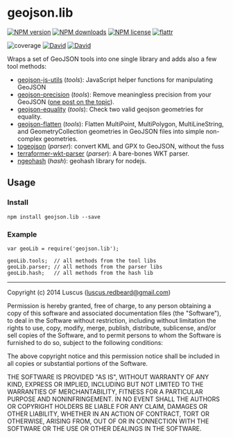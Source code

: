 # geojson.lib

[![NPM version](https://img.shields.io/npm/v/geojson.lib.svg?style=flat)](https://www.npmjs.com/package/geojson.lib "View this project on NPM")
[![NPM downloads](https://img.shields.io/npm/dm/geojson.lib.svg?style=flat)](https://www.npmjs.com/package/geojson.lib "View this project on NPM")
[![NPM license](https://img.shields.io/npm/l/geojson.lib.svg?style=flat)](https://www.npmjs.com/package/geojson.lib "View this project on NPM")
[![flattr](https://img.shields.io/badge/flattr-donate-yellow.svg?style=flat)](http://flattr.com/thing/3817419/luscus-on-GitHub)

![coverage](https://rawgit.com/luscus/geojson.lib/master/reports/coverage.svg)
[![David](https://img.shields.io/david/luscus/geojson.lib.svg?style=flat)](https://david-dm.org/luscus/geojson.lib)
[![David](https://img.shields.io/david/dev/luscus/geojson.lib.svg?style=flat)](https://david-dm.org/luscus/geojson.lib#info=devDependencies)


Wraps a set of GeoJSON tools into one single library and adds also a few tool methods:

- [geojson-js-utils](https://github.com/maxogden/geojson-js-utils) (*tools*): JavaScript helper functions for manipulating GeoJSON
- [geojson-precision](https://github.com/jczaplew/geojson-precision) (*tools*): Remove meaningless precision from your GeoJSON ([one post on the topic](http://gis.stackexchange.com/questions/8650/how-to-measure-the-accuracy-of-latitude-and-longitude/8674#8674)).
- [geojson-equality](https://github.com/geosquare/geojson-equality) (*tools*): Check two valid geojson geometries for equality.
- [geojson-flatten](https://github.com/mapbox/geojson-flatten) (*tools*): Flatten MultiPoint, MultiPolygon, MultiLineString, and GeometryCollection geometries in GeoJSON files into simple non-complex geometries.
- [togeojson](https://github.com/mapbox/togeojson) (*parser*): convert KML and GPX to GeoJSON, without the fuss
- [terraformer-wkt-parser](https://github.com/Esri/terraformer-wkt-parser) (*parser*): A bare-bones WKT parser.
- [ngeohash](https://github.com/sunng87/node-geohash) (*hash*): geohash library for nodejs.

## Usage

### Install

    npm install geojson.lib --save

### Example

    var geoLib = require('geojson.lib');

    geoLib.tools;  // all methods from the tool libs
    geoLib.parser; // all methods from the parser libs
    geoLib.hash;   // all methods from the hash lib

-------------------
Copyright (c) 2014 Luscus (luscus.redbeard@gmail.com)

Permission is hereby granted, free of charge, to any person obtaining a copy of this software and associated documentation files (the "Software"), to deal in the Software without restriction, including without limitation the rights to use, copy, modify, merge, publish, distribute, sublicense, and/or sell copies of the Software, and to permit persons to whom the Software is furnished to do so, subject to the following conditions:

The above copyright notice and this permission notice shall be included in all copies or substantial portions of the Software.

THE SOFTWARE IS PROVIDED "AS IS", WITHOUT WARRANTY OF ANY KIND, EXPRESS OR IMPLIED, INCLUDING BUT NOT LIMITED TO THE WARRANTIES OF MERCHANTABILITY, FITNESS FOR A PARTICULAR PURPOSE AND NONINFRINGEMENT. IN NO EVENT SHALL THE AUTHORS OR COPYRIGHT HOLDERS BE LIABLE FOR ANY CLAIM, DAMAGES OR OTHER LIABILITY, WHETHER IN AN ACTION OF CONTRACT, TORT OR OTHERWISE, ARISING FROM, OUT OF OR IN CONNECTION WITH THE SOFTWARE OR THE USE OR OTHER DEALINGS IN THE SOFTWARE.
